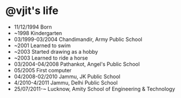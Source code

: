 @vjit's life
===============

- 11/12/1994 Born
- ~1998 Kindergarten
- 03/1999-03/2004 Chandimandir, Army Public School
- ~2001 Learned to swim
- ~2003 Started drawing as a hobby
- ~2003 Learned to ride a horse
- 03/2004-04/2008 Pathankot, Angel's Public School
- 05/2005 First computer
- 04/2008-02/2010 Jammu, JK Public School
- 4/2010-4/2011 Jammu, Delhi Public School
- 25/07/2011-~ Lucknow, Amity School of Engineering & Technology
